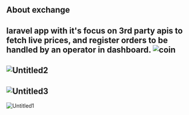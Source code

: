 ## About exchange
**laravel app with it's focus on 3rd party apis to fetch live prices, and register orders to be handled by an operator in dashboard.**
![coin](https://user-images.githubusercontent.com/68494778/132143457-c947f8be-a520-40bb-a42e-99784728c3f6.png)
-------------------------------------------------------------------------------------------------------------------------------------
![Untitled2](https://user-images.githubusercontent.com/68494778/132143467-69cf020a-cd91-4d92-b1c1-1b7431e003e0.png)
-------------------------------------------------------------------------------------------------------------------------------------
![Untitled3](https://user-images.githubusercontent.com/68494778/132143460-8f04689a-6219-4b28-9941-45639491923c.png)
-------------------------------------------------------------------------------------------------------------------------------------
![Untitled1](https://user-images.githubusercontent.com/68494778/132143476-1b407b01-82d0-44b2-bf42-7e2bb07d0c09.png)


